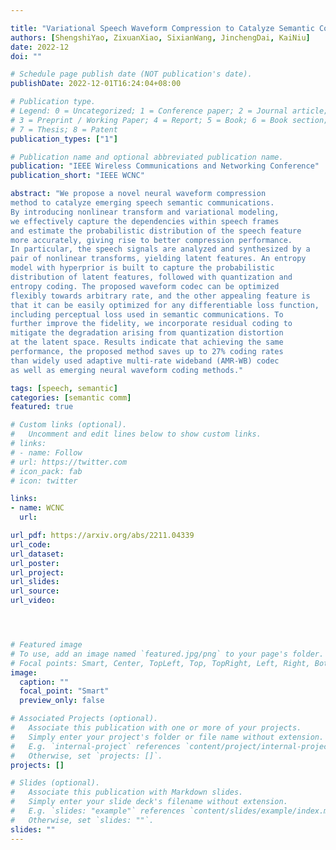 ```yaml
---

title: "Variational Speech Waveform Compression to Catalyze Semantic Communications"
authors: [ShengshiYao, ZixuanXiao, SixianWang, JinchengDai, KaiNiu]
date: 2022-12
doi: ""

# Schedule page publish date (NOT publication's date).
publishDate: 2022-12-01T16:24:04+08:00

# Publication type.
# Legend: 0 = Uncategorized; 1 = Conference paper; 2 = Journal article;
# 3 = Preprint / Working Paper; 4 = Report; 5 = Book; 6 = Book section;
# 7 = Thesis; 8 = Patent
publication_types: ["1"]

# Publication name and optional abbreviated publication name.
publication: "IEEE Wireless Communications and Networking Conference"
publication_short: "IEEE WCNC"

abstract: "We propose a novel neural waveform compression
method to catalyze emerging speech semantic communications.
By introducing nonlinear transform and variational modeling,
we effectively capture the dependencies within speech frames
and estimate the probabilistic distribution of the speech feature
more accurately, giving rise to better compression performance.
In particular, the speech signals are analyzed and synthesized by a
pair of nonlinear transforms, yielding latent features. An entropy
model with hyperprior is built to capture the probabilistic
distribution of latent features, followed with quantization and
entropy coding. The proposed waveform codec can be optimized
flexibly towards arbitrary rate, and the other appealing feature is
that it can be easily optimized for any differentiable loss function,
including perceptual loss used in semantic communications. To
further improve the fidelity, we incorporate residual coding to
mitigate the degradation arising from quantization distortion
at the latent space. Results indicate that achieving the same
performance, the proposed method saves up to 27% coding rates
than widely used adaptive multi-rate wideband (AMR-WB) codec
as well as emerging neural waveform coding methods."

tags: [speech, semantic]
categories: [semantic comm]
featured: true

# Custom links (optional).
#   Uncomment and edit lines below to show custom links.
# links:
# - name: Follow
# url: https://twitter.com
# icon_pack: fab
# icon: twitter

links:
- name: WCNC
  url: 

url_pdf: https://arxiv.org/abs/2211.04339
url_code: 
url_dataset:
url_poster:
url_project: 
url_slides:
url_source: 
url_video:




# Featured image
# To use, add an image named `featured.jpg/png` to your page's folder. 
# Focal points: Smart, Center, TopLeft, Top, TopRight, Left, Right, BottomLeft, Bottom, BottomRight.
image:
  caption: ""
  focal_point: "Smart"
  preview_only: false

# Associated Projects (optional).
#   Associate this publication with one or more of your projects.
#   Simply enter your project's folder or file name without extension.
#   E.g. `internal-project` references `content/project/internal-project/index.md`.
#   Otherwise, set `projects: []`.
projects: []

# Slides (optional).
#   Associate this publication with Markdown slides.
#   Simply enter your slide deck's filename without extension.
#   E.g. `slides: "example"` references `content/slides/example/index.md`.
#   Otherwise, set `slides: ""`.
slides: ""
---
```

